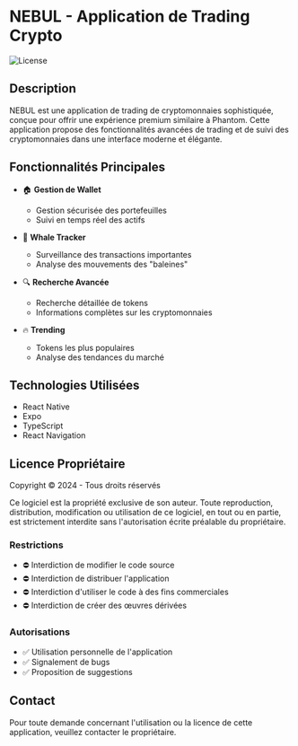 # NEBUL - Application de Trading Crypto

![License](https://img.shields.io/badge/License-Proprietary-red.svg)

## Description

NEBUL est une application de trading de cryptomonnaies sophistiquée, conçue pour offrir une expérience premium similaire à Phantom. Cette application propose des fonctionnalités avancées de trading et de suivi des cryptomonnaies dans une interface moderne et élégante.

## Fonctionnalités Principales

- 🏠 **Gestion de Wallet**
  - Gestion sécurisée des portefeuilles
  - Suivi en temps réel des actifs

- 🐋 **Whale Tracker**
  - Surveillance des transactions importantes
  - Analyse des mouvements des "baleines"

- 🔍 **Recherche Avancée**
  - Recherche détaillée de tokens
  - Informations complètes sur les cryptomonnaies

- 🔥 **Trending**
  - Tokens les plus populaires
  - Analyse des tendances du marché

## Technologies Utilisées

- React Native
- Expo
- TypeScript
- React Navigation

## Licence Propriétaire

Copyright © 2024 - Tous droits réservés

Ce logiciel est la propriété exclusive de son auteur. Toute reproduction, distribution, modification ou utilisation de ce logiciel, en tout ou en partie, est strictement interdite sans l'autorisation écrite préalable du propriétaire.

### Restrictions

- ⛔ Interdiction de modifier le code source
- ⛔ Interdiction de distribuer l'application
- ⛔ Interdiction d'utiliser le code à des fins commerciales
- ⛔ Interdiction de créer des œuvres dérivées

### Autorisations

- ✅ Utilisation personnelle de l'application
- ✅ Signalement de bugs
- ✅ Proposition de suggestions

## Contact

Pour toute demande concernant l'utilisation ou la licence de cette application, veuillez contacter le propriétaire.
#


